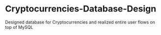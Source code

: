 # Cryptocurrencies-Database-Design
Designed database for Cryptocurrencies and realized entire user flows on top of MySQL 
